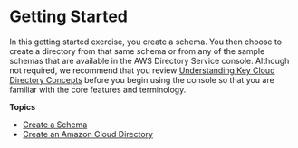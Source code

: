 # Getting Started<a name="getting_started"></a>

In this getting started exercise, you create a schema\. You then choose to create a directory from that same schema or from any of the sample schemas that are available in the AWS Directory Service console\. Although not required, we recommend that you review [Understanding Key Cloud Directory Concepts](key_concepts.md) before you begin using the console so that you are familiar with the core features and terminology\.

**Topics**
+ [Create a Schema](getting_started_create_schema.md)
+ [Create an Amazon Cloud Directory](getting_started_create_directory.md)